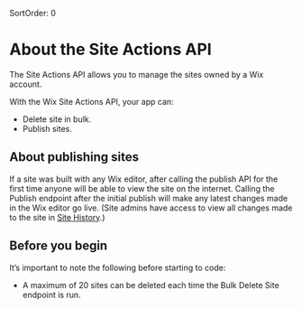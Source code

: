 SortOrder: 0
# About the Site Actions API

The Site Actions API allows you to manage the sites owned by a Wix account. 
  
With the Wix Site Actions API, your app can:
- Delete site in bulk.
- Publish sites.

## About publishing sites

If a site was built with any Wix editor, after calling the publish API for the first time anyone will be able to view the site on the internet. 
Calling the Publish endpoint after the initial publish will make any latest changes made in the Wix editor go live. (Site admins have access to view all changes made to the site in [Site History](https://support.wix.com/en/article/viewing-and-managing-your-site-history).)


## Before you begin
It’s important to note the following before starting to code:

- A maximum of 20 sites can be deleted each time the Bulk Delete Site endpoint is run.
